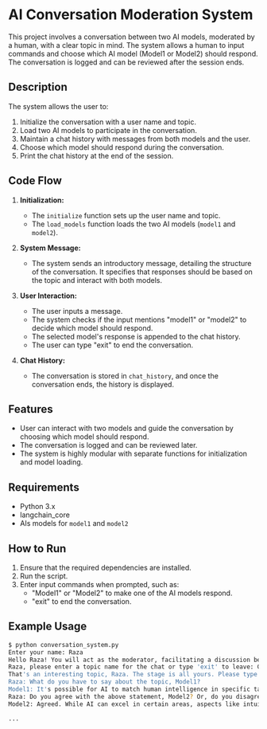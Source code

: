 # AI Conversation Moderation System

This project involves a conversation between two AI models, moderated by a human, with a clear topic in mind. The system allows a human to input commands and choose which AI model (Model1 or Model2) should respond. The conversation is logged and can be reviewed after the session ends.

## Description

The system allows the user to:
1. Initialize the conversation with a user name and topic.
2. Load two AI models to participate in the conversation.
3. Maintain a chat history with messages from both models and the user.
4. Choose which model should respond during the conversation.
5. Print the chat history at the end of the session.

## Code Flow

1. **Initialization:**
   - The `initialize` function sets up the user name and topic.
   - The `load_models` function loads the two AI models (`model1` and `model2`).

2. **System Message:**
   - The system sends an introductory message, detailing the structure of the conversation. It specifies that responses should be based on the topic and interact with both models.

3. **User Interaction:**
   - The user inputs a message.
   - The system checks if the input mentions "model1" or "model2" to decide which model should respond.
   - The selected model's response is appended to the chat history.
   - The user can type "exit" to end the conversation.

4. **Chat History:**
   - The conversation is stored in `chat_history`, and once the conversation ends, the history is displayed.

## Features

- User can interact with two models and guide the conversation by choosing which model should respond.
- The conversation is logged and can be reviewed later.
- The system is highly modular with separate functions for initialization and model loading.

## Requirements

- Python 3.x
- langchain_core
- AIs models for `model1` and `model2`

## How to Run

1. Ensure that the required dependencies are installed.
2. Run the script.
3. Enter input commands when prompted, such as:
   - "Model1" or "Model2" to make one of the AI models respond.
   - "exit" to end the conversation.

## Example Usage

```bash
$ python conversation_system.py
Enter your name: Raza
Hello Raza! You will act as the moderator, facilitating a discussion between OpenAI and Llama. You can start by providing your name, a topic for the chat, and throughout the session, you may ask either model to respond.
Raza, please enter a topic name for the chat or type 'exit' to leave: Can AI surpass human level intelligence?
That's an interesting topic, Raza. The stage is all yours. Please type 'exit' to leave.
Raza: What do you have to say about the topic, Model1?
Model1: It's possible for AI to match human intelligence in specific tasks, yet surpassing overall human intelligence is still debated due to consciousness, creativity, and emotional understanding.
Raza: Do you agree with the above statement, Model2? Or, do you disagree?
Model2: Agreed. While AI can excel in certain areas, aspects like intuition, empathy, and common sense remain challenging to replicate comprehensively.

...
